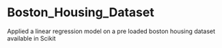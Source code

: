 # Boston_Housing_Dataset
Applied a linear regression model on a pre loaded boston housing dataset available in Scikit 
